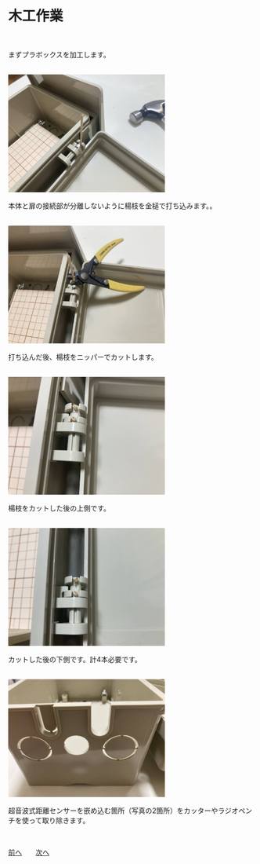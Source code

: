 # 木工作業

<br>

まずプラボックスを加工します。

<br>

<img src="https://github.com/maki-makirou/Measuring_Aquatic_Ultrasonic_Level_Instrument/blob/main/MAULI_202501/img/IMG_6411.JPG" width="320px">

本体と扉の接続部が分離しないように楊枝を金槌で打ち込みます。。

<br>

<img src="https://github.com/maki-makirou/Measuring_Aquatic_Ultrasonic_Level_Instrument/blob/main/MAULI_202501/img/IMG_6413.JPG" width="320px">

打ち込んだ後、楊枝をニッパーでカットします。

<br>

<img src="https://github.com/maki-makirou/Measuring_Aquatic_Ultrasonic_Level_Instrument/blob/main/MAULI_202501/img/IMG_6414.JPG" width="320px">

楊枝をカットした後の上側です。

<br>

<img src="https://github.com/maki-makirou/Measuring_Aquatic_Ultrasonic_Level_Instrument/blob/main/MAULI_202501/img/IMG_6415.JPG" width="320px">

カットした後の下側です。計4本必要です。

<br>

<img src="https://github.com/maki-makirou/Measuring_Aquatic_Ultrasonic_Level_Instrument/blob/main/MAULI_202501/img/IMG_6456.JPG" width="320px">

超音波式距離センサーを嵌め込む箇所（写真の2箇所）をカッターやラジオペンチを使って取り除きます。

<br>

[前へ](https://github.com/maki-makirou/Measuring_Aquatic_Ultrasonic_Level_Instrument/blob/main/MAULI_202501/Plastic_box/Plastic_box.md)　　[次へ](https://github.com/maki-makirou/Measuring_Aquatic_Ultrasonic_Level_Instrument/blob/main/MAULI_202501/Assemble/Assemble.md)
